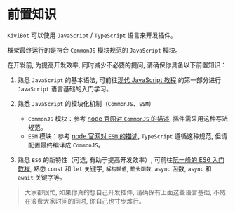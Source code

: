 # 前置知识

`KiviBot` 可以使用 `JavaScript` / `TypeScript` 语言来开发插件。

框架最终运行的是符合 `CommonJS` 模块规范的 `JavaScript` 模块。

在开发前, 为提高开发效率, 同时减少不必要的提问, 请确保你具备以下前置知识：

1. 熟悉 `JavaScript` 的基本语法, 可前往[现代 JavaScript 教程](https://zh.javascript.info/) 的第一部分进行 `JavaScript` 语言基础的入门学习。

2. 熟悉 `JavaScript` 的模块化机制（`CommonJS`、`ESM`）

   - `CommonJS` 模块：参考 [node 官网对 `CommonJS` 的描述](https://nodejs.org/docs/latest-v18.x/api/modules.html#modules-commonjs-modules), 插件需采用这种写法规范。
   - `ESM` 模块：参考 [node 官网对 `ESM` 的描述](https://nodejs.org/docs/latest-v18.x/api/esm.html#introduction), `TypeScript` 遵循这种规范, 但请配置最终编译成 `CommonJS`。

3. 熟悉 `ES6` 的新特性（可选, 有助于提高开发效率）, 可前往[阮一峰的 ES6 入门教程](https://es6.ruanyifeng.com/), 熟悉 `const` 和 `let` 关键字, `解构赋值`, `箭头函数`, `async` 函数, `async` 和 `await` 关键字等。

> 大家都很忙, 如果你真的想自己开发插件, 请确保有上面这些语言基础, 不然在浪费大家时间的同时, 你自己也寸步难行。

<!-- ## 附: CommonJS vs ESM

### CommonJS 的基本语法

CommonJS 也称为 CJS, CommonJS 是动态引入, 可以在执行时引入, 所以可以在逻辑代码中进行引入。

**最终运行的插件代码必须符合 CommonJS 规范。**

```js
// module.js
module.exports = {
  a: function () {
    console.log('exports from module')
  }
}
// sample.js
var obj = require('./module.js')
obj.a() // exports from module
```

### ESM 的基本语法

> ESM 全称为 ECMAScript Modules, 也称 ES Modules。

ESM 是静态引入的, 会在编译时被引入, 必须放在最顶层。

```js
// ES Modules 有三种导出方式：

// 1.变量函数声明导出：
export const name = 'sheben'
export function bar(){..}

// 2.命名导出
const name = 'sheben'
function bar(){..}
export {name, bar}

// 3.默认导出文件
export default {
  a: function() {
    console.log('export from module');
  }
}


// ES6 Modules 有四种加载方式:

// 1.按需导入：导入的变量名字必须和导出的变量名一致。
import { foo, bar } from './foo'

// 2.全部导入：（命名空间导入）
import * as util from './util'

// 3.导入(export default)：可以取任意名字, 因为一个模块只有一个export default, 可以省略大括号。
import _ from 'lodash'

// 4.只运行模块而不引入任何模块中的方法或变量。
import 'lodash'
``` -->
